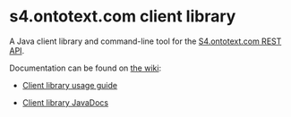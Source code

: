 s4.ontotext.com client library
=============================

A Java client library and command-line tool for the [S4.ontotext.com REST API][1].

Documentation can be found on [the wiki][2]:
- [Client library usage guide][3] 
- [Client library JavaDocs][4]



  [1]: https://confluence.ontotext.com/display/S4docs/REST+APIs
  [2]: https://confluence.ontotext.com/display/S4docs/Java+Client+API
  [3]: https://confluence.ontotext.com/display/S4docs/Java+Client+API
  [4]: http://ontotext-ad.github.io/S4/java-client-master/javadoc/
